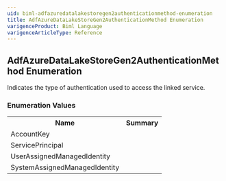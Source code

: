 ```yaml
---
uid: biml-adfazuredatalakestoregen2authenticationmethod-enumeration
title: AdfAzureDataLakeStoreGen2AuthenticationMethod Enumeration
varigenceProduct: Biml Language
varigenceArticleType: Reference
---
```


## AdfAzureDataLakeStoreGen2AuthenticationMethod Enumeration<div class="LanguageSummary"><div class ="SummaryItem">Indicates the type of authentication used to access the linked service.</div></div><div class="EnumValueGroup">### Enumeration Values<table id="EnumValue" class="MemberList"><tbody><tr><th class="MemberNameColumnHeader">Name</th><th class="MemberSummaryColumnHeader">Summary</th></tr><tr class="cd0"><td class="MemberName">AccountKey</td><td class="MemberSummary"></td></tr><tr class="cd1"><td class="MemberName">ServicePrincipal</td><td class="MemberSummary"></td></tr><tr class="cd0"><td class="MemberName">UserAssignedManagedIdentity</td><td class="MemberSummary"></td></tr><tr class="cd1"><td class="MemberName">SystemAssignedManagedIdentity</td><td class="MemberSummary"></td></tr></tbody></table></div>